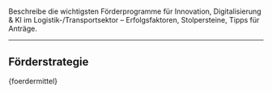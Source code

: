 # 
Beschreibe die wichtigsten Förderprogramme für Innovation, Digitalisierung & KI im Logistik-/Transportsektor – Erfolgsfaktoren, Stolpersteine, Tipps für Anträge.

---

## Förderstrategie

{foerdermittel}